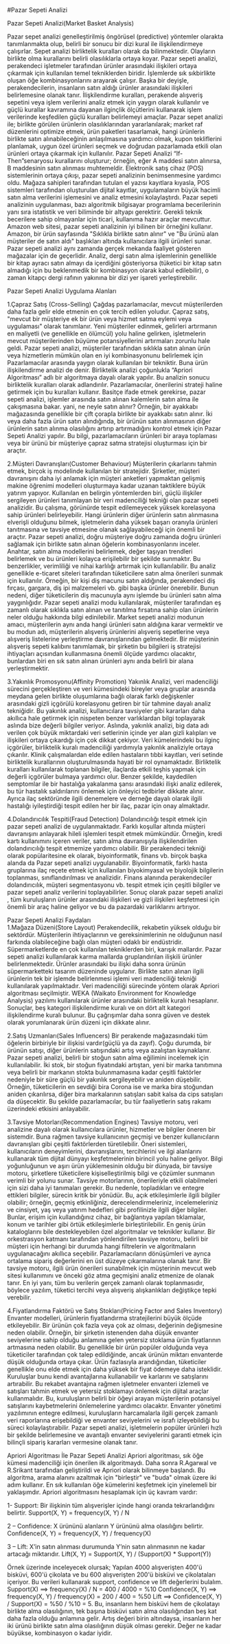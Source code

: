 #Pazar Sepeti Analizi 

Pazar Sepeti Analizi(Market Basket Analysis)

Pazar sepet analizi genelleştirilmiş öngörüsel (predictive) yöntemler olarakta tanımlanmakta olup, belirli bir sonucu bir dizi kural ile ilişkilendirmeye çalışırlar. Sepet analizi birliktelik kuralları olarak da bilinmektedir. Olayların birlikte olma kurallarını belirli olasılıklarla ortaya koyar. 
Pazar sepeti analizi, perakendeci işletmeler tarafından ürünler arasındaki ilişkileri ortaya çıkarmak için kullanılan temel tekniklerden biridir. İşlemlerde sık sıkbirlikte oluşan öğe kombinasyonlarını arayarak çalışır. Başka bir deyişle, perakendecilerin, insanların satın aldığı ürünler arasındaki ilişkileri belirlemesine olanak tanır. İlişkilendirme kuralları, perakende alışveriş sepetini veya işlem verilerini analiz etmek için yaygın olarak kullanılır ve güçlü kurallar kavramına dayanan ilginçlik ölçütlerini kullanarak işlem verilerinde keşfedilen güçlü kuralları belirlemeyi amaçlar. Pazar sepet analizi ile; birlikte görülen ürünlerin olasılıklarından yararlanılarak; market raf düzenlerini optimize etmek, ürün paketleri tasarlamak, hangi ürünlerin birlikte satın alınabileceğinin anlaşılmasına yardımcı olmak, kupon tekliflerini planlamak, uygun özel ürünleri seçmek ve doğrudan pazarlamada etkili olan ürünleri ortaya çıkarmak için kullanılır. Pazar Sepeti Analizi “If-Then”senaryosu kurallarını oluşturur; örneğin, eğer A maddesi satın alınırsa, B maddesinin satın alınması muhtemeldir.
Elektronik satış cihaz (POS) sistemlerinin ortaya çıkışı, pazar sepeti analizinin benimsenmesine yardımcı oldu. Mağaza sahipleri tarafından tutulan el yazısı kayıtlara kıyasla, POS sistemleri tarafından oluşturulan dijital kayıtlar, uygulamaların büyük hacimli satın alma verilerini işlemesini ve analiz etmesini kolaylaştırdı.
Pazar sepeti analizinin uygulanması, bazı algoritmik bilgisayar programlama becerilerinin yanı sıra istatistik ve veri biliminde bir altyapı gerektirir. Gerekli teknik becerilere sahip olmayanlar için ticari, kullanıma hazır araçlar mevcuttur.
Amazon web sitesi, pazar sepeti analizinin iyi bilinen bir örneğini kullanır. Amazon, bir ürün sayfasında "Sıklıkla birlikte satın alınır" ve "Bu ürünü alan müşteriler de satın aldı" başlıkları altında kullanıcılara ilgili ürünleri sunar.
Pazar sepeti analizi aynı zamanda gerçek mekanda faaliyet gösteren mağazalar için de geçerlidir. Analiz, dergi satın alma işlemlerinin genellikle bir kitap ayracı satın almayı da içerdiğini gösteriyorsa (tüketici bir kitap satın almadığı için bu beklenmedik bir kombinasyon olarak kabul edilebilir), o zaman kitapçı dergi rafının yakınına bir dizi yer işareti yerleştirebilir.


Pazar Sepeti Analizi Uygulama Alanları

1.Çapraz Satış (Cross-Selling)
Çağdaş pazarlamacılar, mevcut müşterilerden daha fazla gelir elde etmenin en çok tercih edilen yoludur. Çapraz satış, "mevcut bir müşteriye ek bir ürün veya hizmet satma eylemi veya uygulaması" olarak tanımlanır. Yeni müşteriler edinmek, gelirleri artırmanın en maliyetli (ve genellikle en ölümcül) yolu haline gelirken, işletmelerin mevcut müşterilerinden büyüme potansiyellerini artırmaları zorunlu hale geldi.
Pazar sepeti analizi, müşteriler tarafından sıklıkla satın alınan ürün veya hizmetlerin mümkün olan en iyi kombinasyonunu belirlemek için Pazarlamacılar arasında yaygın olarak kullanılan bir tekniktir. Buna ürün ilişkilendirme analizi de denir. Birliktelik analizi çoğunlukla “Apriori Algoritması” adlı bir algoritmaya dayalı olarak yapılır. Bu analizin sonucu birliktelik kuralları olarak adlandırılır. Pazarlamacılar, önerilerini strateji haline getirmek için bu kuralları kullanır.
Basitçe ifade etmek gerekirse, pazar sepeti analizi, işlemler arasında satın alınan kalemlerin satın alma ile çakışmasına bakar. yani, ne neyle satın alınır? Örneğin, bir ayakkabı mağazasında genellikle bir çift çorapla birlikte bir ayakkabı satın alınır. İki veya daha fazla ürün satın alındığında, bir ürünün satın alınmasının diğer ürünlerin satın alınma olasılığını artırıp artırmadığını kontrol etmek için Pazar Sepeti Analizi yapılır. Bu bilgi, pazarlamacıların ürünleri bir araya toplaması veya bir ürünü bir müşteriye çapraz satma stratejisi oluşturması için bir araçtır.

2.Müşteri Davranışları(Customer Behaviour)
Müşterilerin çıkarlarını tahmin etmek, birçok iş modelinde kullanılan bir stratejidir. Şirketler, müşteri davranışını daha iyi anlamak için müşteri anketleri yapmaktan gelişmiş makine öğrenimi modelleri oluşturmaya kadar uzanan taktiklere büyük yatırım yapıyor.
Kullanılan en belirgin yöntemlerden biri, güçlü ilişkiler sergileyen ürünleri tanımlayan bir veri madenciliği tekniği olan pazar sepeti analizidir. Bu çalışma, görünürde tespit edilemeyecek yüksek korelasyona sahip ürünleri belirleyebilir. Hangi ürünlerin diğer ürünlerin satın alınmasına elverişli olduğunu bilmek, işletmelerin daha yüksek başarı oranıyla ürünleri tanıtmasına ve tavsiye etmesine olanak sağlayabileceği için önemli bir araçtır.
Pazar sepeti analizi, doğru müşteriye doğru zamanda doğru ürünleri sağlamak için birlikte satın alınan öğelerin kombinasyonlarını inceler. Anahtar, satın alma modellerini belirlemek, değer taşıyan trendleri belirlemek ve bu ürünleri kolayca erişilebilir bir şekilde sunmaktır. Bu benzerlikler, verimliliği ve nihai karlılığı artırmak için kullanılabilir. 
Bu analiz genellikle e-ticaret siteleri tarafından tüketicilere satın alma önerileri sunmak için kullanılır. Örneğin, bir kişi diş macunu satın aldığında, perakendeci diş fırçası, gargara, diş ipi malzemeleri vb. gibi başka ürünler önerebilir. Bunun nedeni, diğer tüketicilerin diş macunuyla aynı işlemde bu ürünleri satın alma yaygınlığıdır.
Pazar sepeti analizi modu kullanılarak, müşteriler tarafından eş zamanlı olarak sıklıkla satın alınan ve tanıtılma fırsatına sahip olan ürünlerin neler olduğu hakkında bilgi edinilebilir. Market sepeti analizi modunun amacı, müşterilerin aynı anda hangi ürünleri satın aldığına karar vermektir ve bu modun adı, müşterilerin alışveriş ürünlerini alışveriş sepetlerine veya alışveriş listelerine yerleştirme davranışlarından gelmektedir. Bir müşterinin alışveriş sepeti kalıbını tanımlamak, bir şirketin bu bilgileri iş stratejisi ihtiyaçları açısından kullanmasına önemli ölçüde yardımcı olacaktır, bunlardan biri en sık satın alınan ürünleri aynı anda belirli bir alana yerleştirmektir.

3.Yakınlık Promosyonu(Affinity Promotion)
Yakınlık Analizi, veri madenciliği sürecini gerçekleştiren ve veri kümesindeki bireyler veya gruplar arasında meydana gelen birlikte oluşumlarına bağlı olarak farklı değişkenler arasındaki gizli içgörülü korelasyonu getiren bir tür tahmine dayalı analiz tekniğidir. Bu yakınlık analizi, kullanıcılara tavsiyeler gibi kararları daha akıllıca hale getirmek için nispeten benzer varlıklardan bilgi toplayarak aslında bize değerli bilgiler veriyor.
Aslında, yakınlık analizi, big data adı verilen çok büyük miktardaki veri setlerinin içinde yer alan gizli kalıpları ve ilişkileri ortaya çıkardığı için çok dikkat çekiyor. Veri kümelerindeki bu ilginç içgörüler, birliktelik kuralı madenciliği yardımıyla yakınlık analiziyle ortaya çıkarılır.
Klinik çalışmalardan elde edilen hastaların tıbbi kayıtları, veri setinde birliktelik kurallarının oluşturulmasında hayati bir rol oynamaktadır. Birliktelik kuralları kullanılarak toplanan bilgiler, ilaçlarda etkili teşhis yapmak için değerli içgörüler bulmaya yardımcı olur. Benzer şekilde, kaydedilen semptomlar ile bir hastalığa yakalanma şansı arasındaki ilişki analiz edilerek, bu tür hastalık saldırılarını önlemek için önleyici tedbirler dikkate alınır. Ayrıca ilaç sektöründe ilgili denemelere ve derneğe dayalı olarak ilgili hastalığı iyileştirdiği tespit edilen her bir ilaç, pazar için onay almaktadır.


4.Dolandırıcılık Tespiti(Fraud Detection)
Dolandırıcılığı tespit etmek için pazar sepeti analizi de uygulanmaktadır. Farklı koşullar altında müşteri davranışını anlayarak hileli işlemleri tespit etmek mümkündür. Örneğin, kredi kartı kullanımını içeren veriler, satın alma davranışıyla ilişkilendirilen dolandırıcılığı tespit etmemize yardımcı olabilir.
Bir perakendeci tekniği olarak popülaritesine ek olarak, biyoinformatik, finans vb. birçok başka alanda da Pazar sepeti analizi uygulanabilir. Biyoinformatik, farklı hasta gruplarına ilaç reçete etmek için kullanılan biyokimyasal ve biyolojik bilgilerin toplanması, sınıflandırılması ve analizidir. Finans alanında perakendeciler dolandırıcılık, müşteri segmentasyonu vb. tespit etmek için çeşitli bilgiler ve pazar sepeti analiz verilerini toplayabilirler.
Sonuç olarak pazar sepeti analizi , tüm kuruluşların ürünler arasındaki ilişkileri ve gizli ilişkileri keşfetmesi için önemli bir araç haline geliyor ve bu da pazardaki varlıklarını artırıyor. 


Pazar Sepeti Analizi Faydaları	
1.Mağaza Düzeni(Store Layout)
Perakendecilik, rekabetin yüksek olduğu bir sektördür. Müşterilerin ihtiyaçlarının ve gereksinimlerinin ne olduğunun nasıl farkında olabileceğine bağlı olan müşteri odaklı bir endüstridir. Süpermarketlerde en çok kullanılan tekniklerden biri, karışık mallardır. Pazar sepeti analizi kullanılarak karma mallarda gruplandırılan ilişkili ürünler belirlenmektedir.
Ürünler arasındaki bu ilişki daha sonra ürünün süpermarketteki tasarım düzeninde uygulanır. Birlikte satın alınan ilgili ürünlerin tek bir işlemde belirlenmesi işlemi veri madenciliği tekniği kullanılarak yapılmaktadır. Veri madenciliği sürecinde yöntem olarak Apriori algoritması seçilmiştir. WEKA (Waikato Environment for Knowledge Analysis) yazılımı kullanılarak ürünler arasındaki birliktelik kuralı hesaplanır. Sonuçlar, beş kategori ilişkilendirme kuralı ve on dört alt kategori ilişkilendirme kuralı bulunur. Bu çağrışımlar daha sonra güven ve destek olarak yorumlanarak ürün düzeni için dikkate alınır.

2.Satış Uzmanları(Sales Influencers)
Bir perakende mağazasındaki tüm öğelerin birbiriyle bir ilişkisi vardır(güçlü ya da zayıf). Çoğu durumda, bir ürünün satışı, diğer ürünlerin satışındaki artış veya azalıştan kaynaklanır. Pazar sepeti analizi, belirli bir stoğun satın alma eğilimini incelemek için kullanılabilir.
İki stok, bir stoğun fiyatındaki artıştan, yeni bir marka tanıtımına veya belirli bir markanın stokta bulunmamasına kadar çeşitli faktörler nedeniyle bir süre güçlü bir yakınlık sergileyebilir ve aniden düşebilir. Örneğin, tüketicilerin en sevdiği bira Corona ise ve marka bira stoğundan aniden çıkarılırsa, diğer bira markalarının satışları sabit kalsa da cips satışları da düşecektir. Bu şekilde pazarlamacılar, bu tür faaliyetlerin satış rakamı üzerindeki etkisini anlayabilir.

3.Tavsiye Motorları(Recommendation Engines)
Tavsiye motoru, veri analizine dayalı olarak kullanıcılara ürünler, hizmetler ve bilgiler öneren bir sistemdir. Buna rağmen tavsiye kullanıcının geçmişi ve benzer kullanıcıların davranışları gibi çeşitli faktörlerden türetilebilir.
Öneri sistemleri, kullanıcıların deneyimlerini, davranışlarını, tercihlerini ve ilgi alanlarını kullanarak tüm dijital dünyayı keşfetmelerinin birincil yolu haline geliyor. Bilgi yoğunluğunun ve aşırı ürün yüklemesinin olduğu bir dünyada, bir tavsiye motoru, şirketlere tüketicilere kişiselleştirilmiş bilgi ve çözümler sunmanın verimli bir yolunu sunar.
Tavsiye motorlarının, önerileriyle etkili olabilmeleri için sizi daha iyi tanımaları gerekir. Bu nedenle, topladıkları ve entegre ettikleri bilgiler, sürecin kritik bir yönüdür. Bu, açık etkileşimlerle ilgili bilgiler olabilir; örneğin, geçmiş etkinliğiniz, derecelendirmeleriniz, incelemeleriniz ve cinsiyet, yaş veya yatırım hedefleri gibi profilinizle ilgili diğer bilgiler. Bunlar, erişim için kullandığınız cihaz, bir bağlantıya yapılan tıklamalar, konum ve tarihler gibi örtük etkileşimlerle birleştirilebilir.
En geniş ürün kataloglarını bile destekleyebilen özel algoritmalar ve teknikler kullanır. Bir orkestrasyon katmanı tarafından yönlendirilen tavsiye motoru, belirli bir müşteri için herhangi bir durumda hangi filtrelerin ve algoritmaların uygulanacağını akıllıca seçebilir. Pazarlamacıların dönüşümleri ve ayrıca ortalama sipariş değerlerini en üst düzeye çıkarmalarına olanak tanır.
Bir tavsiye motoru, ilgili ürün önerileri sunabilmek için müşterinin mevcut web sitesi kullanımını ve önceki göz atma geçmişini analiz etmenize de olanak tanır. En iyi yanı, tüm bu verilerin gerçek zamanlı olarak toplanmasıdır, böylece yazılım, tüketici tercihi veya alışveriş alışkanlıkları değiştikçe tepki verebilir.


4.Fiyatlandırma Faktörü ve Satış Stokları(Pricing Factor and Sales Inventory)
Envanter modelleri, ürünlerin fiyatlandırma stratejilerini büyük ölçüde etkileyebilir. Bir ürünün çok fazla veya çok az olması, değerinin değişmesine neden olabilir. Örneğin, bir şirketin istenenden daha düşük envanter seviyelerine sahip olduğu anlamına gelen yetersiz stoklama ürün fiyatlarının artmasına neden olabilir. Bu genellikle bir ürün popüler olduğunda veya tüketiciler tarafından çok talep edildiğinde, ancak ürünün miktarı envanterde düşük olduğunda ortaya çıkar.
Ürün fazlasıyla arandığından, tüketiciler genellikle onu elde etmek için daha yüksek bir fiyat ödemeye daha isteklidir. Kuruluşlar bunu kendi avantajlarına kullanabilir ve karlarını ve satışlarını artırabilir. Bu rekabet avantajına rağmen işletmeler envanteri izlemeli ve satışları tahmin etmek ve yetersiz stoklamayı önlemek için dijital araçlar kullanmalıdır. Bu, kuruluşların belirli bir öğeyi arayan müşterilerin potansiyel satışlarını kaybetmelerini önlemelerine yardımcı olacaktır.
Envanter yönetimi yazılımının entegre edilmesi, kuruluşların harcamalarla ilgili gerçek zamanlı veri raporlarına erişebildiği ve envanter seviyelerini ve israfı izleyebildiği bu süreci kolaylaştırabilir. Pazar sepeti analizi, işletmelerin popüler ürünleri hızlı bir şekilde belirlemesine ve avantajlı envanter seviyelerini garanti etmek için bilinçli sipariş kararları vermesine olanak tanır.


Apriori Algoritması İle Pazar Sepeti Analizi
Apriori algoritması, sık öğe kümesi madenciliği için önerilen ilk algoritmaydı. Daha sonra R.Agarwal ve R.Srikant tarafından geliştirildi ve Apriori olarak bilinmeye başlandı. Bu algoritma, arama alanını azaltmak için "birleştir" ve "buda" olmak üzere iki adım kullanır. En sık kullanılan öğe kümelerini keşfetmek için yinelemeli bir yaklaşımdır.
Apriori algoritmasını hesaplamak için üç kavram vardır:

1- Support: Bir ilişkinin tüm alışverişler içinde hangi oranda tekrarlandığını belirtir. 
Support(X, Y) = frequency(X, Y) / N

2 – Confidence: X ürününü alanların Y ürününü alma olasılığını belirtir.
Confidence(X, Y) = frequency(X, Y) / frequency(X)

3 – Lift: X’in satın alınması durumunda Y’nin satın alınmasının ne kadar artacağı miktarıdır.
Lift(X, Y) = Support(X, Y) / (Support(X) * Support(Y))

Örnek üzerinde inceleyecek olursak;
Yapılan 4000 alışverişten 400'ü bisküvi, 600'ü çikolata ve bu 600 alışverişten 200'ü bisküvi ve çikolataları içeriyor. Bu verileri kullanarak support, confidence ve lift değerlerini bulalım.
Support(X) ==> frequency(X) / N = 400 / 4000 = %10
Confidence(X, Y) ==> frequency(X, Y) / frequency(X) = 200 / 400 = %50
Lift ==> Confidence(X, Y) / Support(X) = %50 / %10 = 5.
Bu, insanların hem bisküvi hem de çikolatayı birlikte alma olasılığının, tek başına bisküvi satın alma olasılığından beş kat daha fazla olduğu anlamına gelir. Artış değeri birin altındaysa, insanların her iki ürünü birlikte satın alma olasılığının düşük olması gerekir. Değer ne kadar büyükse, kombinasyon o kadar iyidir.

